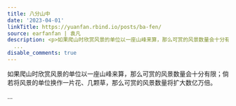 ```yaml
---
title: 八分山中
date: '2023-04-01'
linkTitle: https://yuanfan.rbind.io/posts/ba-fen/
source: earfanfan | 袁凡
description: <p>如果爬山时欣赏风景的单位以一座山峰来算，那么可赏的风景数量会十分有限；倘若将风景的单位换作一片花、几颗草，那么可赏的风景数量将扩大数亿万倍。</p>
  ...
disable_comments: true
---
```

<p>如果爬山时欣赏风景的单位以一座山峰来算，那么可赏的风景数量会十分有限；倘若将风景的单位换作一片花、几颗草，那么可赏的风景数量将扩大数亿万倍。</p> ...